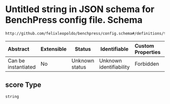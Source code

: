 # Untitled string in JSON schema for BenchPress config file. Schema

```txt
http://github.com/felixleopoldo/benchpress/config.schema#/definitions/tabu/properties/score
```




| Abstract            | Extensible | Status         | Identifiable            | Custom Properties | Additional Properties | Access Restrictions | Defined In                                                               |
| :------------------ | ---------- | -------------- | ----------------------- | :---------------- | --------------------- | ------------------- | ------------------------------------------------------------------------ |
| Can be instantiated | No         | Unknown status | Unknown identifiability | Forbidden         | Allowed               | none                | [config.schema.json\*](../out/config.schema.json "open original schema") |

## score Type

`string`
